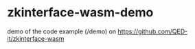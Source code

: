 # zkinterface-wasm-demo
demo of the code example (/demo) on https://github.com/QED-it/zkinterface-wasm
